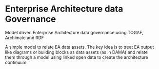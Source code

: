 # Enterprise Architecture data Governance
Model driven Enterprise Architecture data governance using TOGAF, Archimate and RDF

A simple model to relate EA data assets. The key idea is to treat EA output like diagrams or building blocks as data assets (as in DAMA) and relate them through a model using linked open data to create the architecture continuum. 
